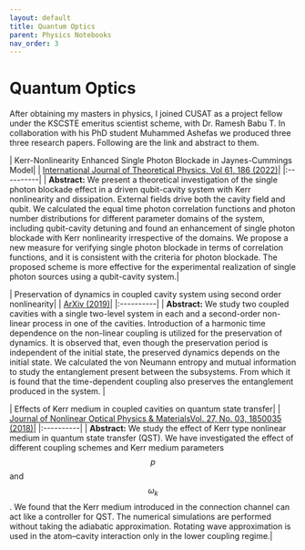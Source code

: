 ```yaml
---
layout: default
title: Quantum Optics
parent: Physics Notebooks
nav_order: 3
---
```


# Quantum Optics

After obtaining my masters in physics, I joined CUSAT as a project fellow under the KSCSTE emeritus scientist scheme, with Dr. Ramesh Babu T. In collaboration with his PhD student Muhammed Ashefas we produced three three research papers. Following are the link and abstract to them.

| Kerr-Nonlinearity Enhanced Single Photon Blockade in Jaynes-Cummings Model|
| [International Journal of Theoretical Physics, Vol 61, 186 (2022)](https://link.springer.com/article/10.1007/s10773-022-05173-z)|
|:----------|
| **Abstract:** We present a theoretical investigation of the single photon blockade effect in a driven qubit-cavity system with Kerr nonlinearity and dissipation. External fields drive both the cavity field and qubit. We calculated the equal time photon correlation functions and photon number distributions for different parameter domains of the system, including qubit-cavity detuning and found an enhancement of single photon blockade with Kerr nonlinearity irrespective of the domains. We propose a new measure for verifying single photon blockade in terms of correlation functions, and it is consistent with the criteria for photon blockade. The proposed scheme is more effective for the experimental realization of single photon sources using a qubit-cavity system.|


| Preservation of dynamics in coupled cavity system using second order nonlinearity|
| [ArXiv (2019)](https://arxiv.org/abs/1903.11912)|
|:----------|
| **Abstract:** We study two coupled cavities with a single two-level system in each and a second-order non-linear process in one of the cavities. Introduction of a harmonic time dependence on the non-linear coupling is utilized for the preservation of dynamics. It is observed that, even though the preservation period is independent of the initial state, the preserved dynamics depends on the initial state. We calculated the von Neumann entropy and mutual information to study the entanglement present between the subsystems. From which it is found that the time-dependent coupling also preserves the entanglement produced in the system. |


| Effects of Kerr medium in coupled cavities on quantum state transfer|
| [Journal of Nonlinear Optical Physics & MaterialsVol. 27, No. 03, 1850035 (2018)](https://www.worldscientific.com/doi/abs/10.1142/S0218863518500352)|
|:----------|
| **Abstract:** We study the effect of Kerr type nonlinear medium in quantum state transfer (QST). We have investigated the effect of different coupling schemes and Kerr medium parameters $$p$$ and $$\omega_k$$. We found that the Kerr medium introduced in the connection channel can act like a controller for QST. The numerical simulations are performed without taking the adiabatic approximation. Rotating wave approximation is used in the atom–cavity interaction only in the lower coupling regime.|
